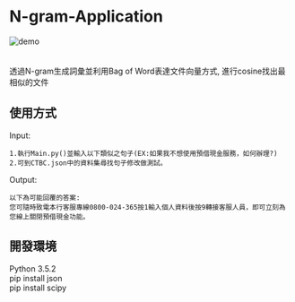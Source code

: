 # N-gram-Application
![demo](https://github.com/Alex-CHUN-YU/N-gram_Application/blob/master/image/demo.png)</br></br></br>
透過N-gram生成詞彙並利用Bag of Word表達文件向量方式, 進行cosine找出最相似的文件

## 使用方式
Input:</br>
```
1.執行Main.py()並輸入以下類似之句子(EX:如果我不想使用預借現金服務，如何辦理?)
2.可到CTBC.json中的資料集尋找句子修改做測試。
```
Output:</br>
```
以下為可能回覆的答案:
您可隨時致電本行客服專線0800-024-365按1輸入個人資料後按9轉接客服人員，即可立刻為您線上關閉預借現金功能。
```

## 開發環境
Python 3.5.2</br>
pip install json</br>
pip install scipy
